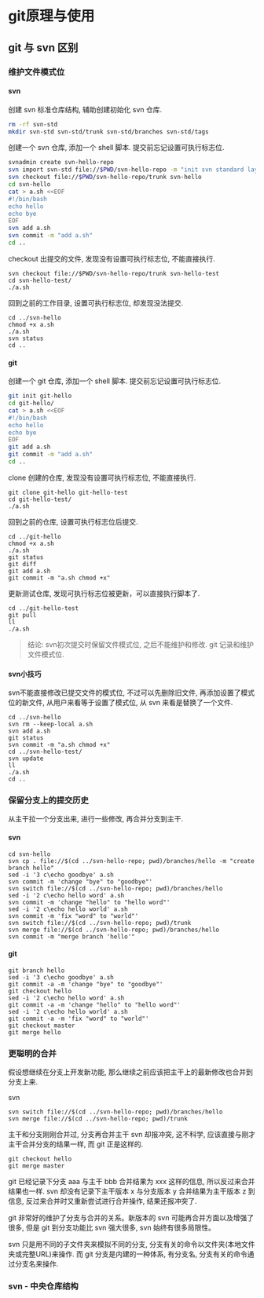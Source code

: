git原理与使用
===

## git 与 svn 区别

### 维护文件模式位

#### svn

创建 svn 标准仓库结构, 辅助创建初始化 svn 仓库.

```bash
rm -rf svn-std
mkdir svn-std svn-std/trunk svn-std/branches svn-std/tags
```

创建一个 svn 仓库, 添加一个 shell 脚本.
提交前忘记设置可执行标志位.

```bash
svnadmin create svn-hello-repo
svn import svn-std file://$PWD/svn-hello-repo -m "init svn standard layout"
svn checkout file://$PWD/svn-hello-repo/trunk svn-hello
cd svn-hello
cat > a.sh <<EOF
#!/bin/bash
echo hello
echo bye
EOF
svn add a.sh
svn commit -m "add a.sh"
cd ..
```

checkout 出提交的文件, 发现没有设置可执行标志位, 不能直接执行.

```
svn checkout file://$PWD/svn-hello-repo/trunk svn-hello-test
cd svn-hello-test/
./a.sh
```

回到之前的工作目录, 设置可执行标志位, 却发现没法提交.

```
cd ../svn-hello
chmod +x a.sh
./a.sh
svn status
cd ..
```

#### git

创建一个 git 仓库, 添加一个 shell 脚本.
提交前忘记设置可执行标志位.

```bash
git init git-hello
cd git-hello/
cat > a.sh <<EOF
#!/bin/bash
echo hello
echo bye
EOF
git add a.sh
git commit -m "add a.sh"
cd ..
```

clone 创建的仓库, 发现没有设置可执行标志位, 不能直接执行.

```
git clone git-hello git-hello-test
cd git-hello-test/
./a.sh
```

回到之前的仓库, 设置可执行标志位后提交.

```
cd ../git-hello
chmod +x a.sh
./a.sh
git status
git diff
git add a.sh
git commit -m "a.sh chmod +x"
```

更新测试仓库, 发现可执行标志位被更新，可以直接执行脚本了.

```
cd ../git-hello-test
git pull
ll
./a.sh
```

> 结论: svn初次提交时保留文件模式位, 之后不能维护和修改.
git 记录和维护文件模式位.

#### svn小技巧

svn不能直接修改已提交文件的模式位, 
不过可以先删除旧文件, 再添加设置了模式位的新文件, 
从用户来看等于设置了模式位, 从 svn 来看是替换了一个文件.

```
cd ../svn-hello
svn rm --keep-local a.sh
svn add a.sh
git status
svn commit -m "a.sh chmod +x"
cd ../svn-hello-test/
svn update
ll
./a.sh
cd ..
```

### 保留分支上的提交历史

从主干拉一个分支出来, 进行一些修改, 再合并分支到主干.

#### svn

```
cd svn-hello
svn cp . file://$(cd ../svn-hello-repo; pwd)/branches/hello -m "create branch hello"
sed -i '3 c\echo goodbye' a.sh
svn commit -m 'change "bye" to "goodbye"'
svn switch file://$(cd ../svn-hello-repo; pwd)/branches/hello
sed -i '2 c\echo hello word' a.sh
svn commit -m 'change "hello" to "hello word"'
sed -i '2 c\echo hello world' a.sh
svn commit -m 'fix "word" to "world"'
svn switch file://$(cd ../svn-hello-repo; pwd)/trunk
svn merge file://$(cd ../svn-hello-repo; pwd)/branches/hello
svn commit -m "merge branch 'hello'"
```

#### git

```
git branch hello
sed -i '3 c\echo goodbye' a.sh
git commit -a -m 'change "bye" to "goodbye"'
git checkout hello
sed -i '2 c\echo hello word' a.sh
git commit -a -m 'change "hello" to "hello word"'
sed -i '2 c\echo hello world' a.sh
git commit -a -m 'fix "word" to "world"'
git checkout master
git merge hello
```

### 更聪明的合并

假设想继续在分支上开发新功能, 
那么继续之前应该把主干上的最新修改也合并到分支上来.

svn
```
svn switch file://$(cd ../svn-hello-repo; pwd)/branches/hello
svn merge file://$(cd ../svn-hello-repo; pwd)/trunk
```
主干和分支刚刚合并过, 分支再合并主干 svn 却报冲突, 这不科学, 
应该直接与刚才主干合并分支的结果一样, 而 git 正是这样的.

```
git checkout hello
git merge master
```

git 已经记录下分支 aaa 与主干 bbb 合并结果为 xxx 这样的信息, 
所以反过来合并结果也一样.
svn 却没有记录下主干版本 x 与分支版本 y 合并结果为主干版本 z 到信息,
反过来合并时又重新尝试进行合并操作, 结果还报冲突了.

git 非常好的维护了分支与合并的关系。新版本的 svn 可能再合并方面以及增强了很多, 但是 git 到分支功能比 svn 强大很多, svn 始终有很多局限性。

svn 只是用不同的子文件夹来模拟不同的分支, 分支有关的命令以文件夹(本地文件夹或完整URL)来操作.
而 git 分支是内建的一种体系, 有分支名, 分支有关的命令通过分支名来操作.

### svn - 中央仓库结构



